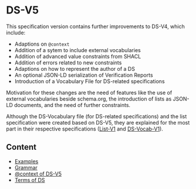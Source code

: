 # DS-V5

This specification version contains further improvements to DS-V4, which include:

* Adaptions on `@context`
* Addition of a sytem to include external vocabularies
* Addition of advanced value constraints from SHACL
* Addition of errors related to new constraints
* Adaptions on how to represent the author of a DS
* An optional JSON-LD serialization of Verification Reports
* Introduction of a Vocabulary File for DS-related specifications

Motivation for these changes are the need of features like the use of external vocabularies beside schema.org, the introduction of lists as JSON-LD documents, and the need of further constraints.

Although the DS-Vocabulary file (for DS-related specifications) and the list specification were created based on DS-V5, they are explained for the most part in their respective specifications ([List-V1](./../../Lists/List-V1/List-V1.md) and [DS-Vocab-V1](./../../DS-Vocabulary/DS-Vocab-V1/DS-Vocab-V1.md)).

## Content

* [Examples](./Examples/Examples.md)
* [Grammar](./Grammar/Grammar.md)
* [@context of DS-V5](./Grammar/DomainSpecification/Context.md)
* [Terms of DS](./Grammar/DomainSpecification/TermsDS.md)
